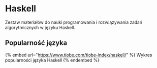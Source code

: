 # Haskell

Zestaw materiałów do nauki programowania i rozwiązywania zadań algorytmicznych w języku Haskell.

## Popularność języka

{% embed url="https://www.tiobe.com/tiobe-index/haskell/" %}
Wykres popularności języka Haskell
{% endembed %}